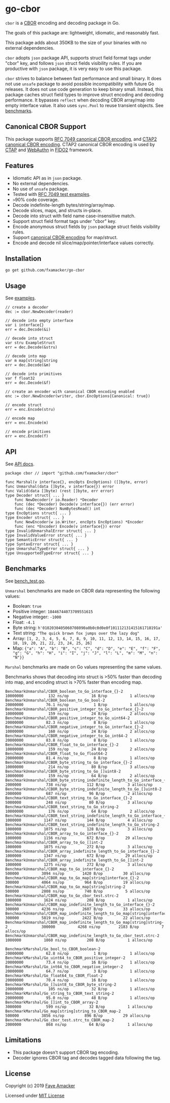 # go-cbor  

`cbor` is a [CBOR](http://tools.ietf.org/html/rfc7049) encoding and decoding package in Go.  

The goals of this package are: lightweight, idiomatic, and reasonably fast.  

This package adds about 350KB to the size of your binaries with no external dependencies.  

`cbor` adopts `json` package API, supports struct field format tags under "cbor" key, and follows `json` struct fields visibility rules.  If you are productive with `json` package, it is very easy to use this package.  

`cbor` strives to balance between fast performance and small binary.  It does not use `unsafe` package to avoid possible incompatibility with future Go releases.  It does not use code generation to keep binary small.  Instead, this package caches struct field types to improve struct encoding and decoding performance.  It bypasses `reflect` when decoding CBOR array/map into empty interface value.  It also uses `sync.Pool` to reuse transient objects.  See [benchmarks](#benchmarks).

## Canonical CBOR Support

This package supports [RFC 7049 canonical CBOR encoding](https://tools.ietf.org/html/rfc7049#section-3.9), and [CTAP2 canonical CBOR encoding](https://fidoalliance.org/specs/fido-v2.0-id-20180227/fido-client-to-authenticator-protocol-v2.0-id-20180227.html#ctap2-canonical-cbor-encoding-form).  CTAP2 canonical CBOR encoding is used by [CTAP](https://fidoalliance.org/specs/fido-v2.0-id-20180227/fido-client-to-authenticator-protocol-v2.0-id-20180227.html) and [WebAuthn](https://www.w3.org/TR/webauthn/) in [FIDO2](https://fidoalliance.org/fido2/) framework.

## Features

* Idiomatic API as in `json` package.
* No external dependencies.
* No use of `unsafe` package.
* Tested with [RFC 7049 test examples](https://tools.ietf.org/html/rfc7049#appendix-A).
* `>`90% code coverage.
* Decode indefinite-length bytes/string/array/map.
* Decode slices, maps, and structs in-place.
* Decode into struct with field name case-insensitive match.
* Support struct field format tags under "cbor" key.
* Encode anonymous struct fields by `json` package struct fields visibility rules.
* Support [canonical CBOR encoding](#canonical-cbor-support) for map/struct.
* Encode and decode nil slice/map/pointer/interface values correctly.

## Installation 

```
go get github.com/fxamacker/go-cbor
```

## Usage

See [examples](example_test.go).

```
// create a decoder
dec := cbor.NewDecoder(reader)

// decode into empty interface
var i interface{}
err = dec.Decode(&i)

// decode into struct 
var stru ExampleStruct
err = dec.Decode(&stru)

// decode into map
var m map[string]string
err = dec.Decode(&m)

// decode into primitives
var f float32
err = dec.Decode(&f)

// create an encoder with canonical CBOR encoding enabled
enc := cbor.NewEncoder(writer, cbor.EncOptions{Canonical: true})

// encode struct
err = enc.Encode(stru)

// encode map
err = enc.Encode(m)

// encode primitives
err = enc.Encode(f)
```

## API 

See [API docs](https://godoc.org/fxamacker/cbor).

```
package cbor // import "github.com/fxamacker/cbor"

func Marshal(v interface{}, encOpts EncOptions) ([]byte, error)
func Unmarshal(data []byte, v interface{}) error
func Valid(data []byte) (rest []byte, err error)
type Decoder struct{ ... }
    func NewDecoder(r io.Reader) *Decoder
    func (dec *Decoder) Decode(v interface{}) (err error)
    func (dec *Decoder) NumBytesRead() int
type EncOptions struct{ ... }
type Encoder struct{ ... }
    func NewEncoder(w io.Writer, encOpts EncOptions) *Encoder
    func (enc *Encoder) Encode(v interface{}) error
type InvalidUnmarshalError struct{ ... }
type InvalidValueError struct{ ... }
type SemanticError struct{ ... }
type SyntaxError struct{ ... }
type UnmarshalTypeError struct{ ... }
type UnsupportedTypeError struct{ ... }
```

## Benchmarks

See [bench_test.go](bench_test.go).

`Unmarshal` benchmarks are made on CBOR data representing the following values:

* Boolean: `true`
* Positive integer: `18446744073709551615`
* Negative integer: `-1000`
* Float: `-4.1`
* Byte string: `h'0102030405060708090a0b0c0d0e0f101112131415161718191a'`
* Text string: `"The quick brown fox jumps over the lazy dog"`
* Array: `[1, 2, 3, 4, 5, 6, 7, 8, 9, 10, 11, 12, 13, 14, 15, 16, 17, 18, 19, 20, 21, 22, 23, 24, 25, 26]`
* Map: `{"a": "A", "b": "B", "c": "C", "d": "D", "e": "E", "f": "F", "g": "G", "h": "H", "i": "I", "j": "J", "l": "L", "m": "M", "n": "N"}}`

`Marshal` benchmarks are made on Go values representing the same values.

Benchmarks shows that decoding into struct is >50% faster than decoding into map, and encoding struct is >70% faster than encoding map.  

```
BenchmarkUnmarshal/CBOR_boolean_to_Go_interface_{}-2         	                        10000000	       132 ns/op	      16 B/op	       1 allocs/op
BenchmarkUnmarshal/CBOR_boolean_to_Go_bool-2                 	                        20000000	      76.1 ns/op	       1 B/op	       1 allocs/op
BenchmarkUnmarshal/CBOR_positive_integer_to_Go_interface_{}-2         	                10000000	       159 ns/op	      24 B/op	       2 allocs/op
BenchmarkUnmarshal/CBOR_positive_integer_to_Go_uint64-2               	                20000000	      82.3 ns/op	       8 B/op	       1 allocs/op
BenchmarkUnmarshal/CBOR_negative_integer_to_Go_interface_{}-2         	                10000000	       160 ns/op	      24 B/op	       2 allocs/op
BenchmarkUnmarshal/CBOR_negative_integer_to_Go_int64-2                	                20000000	      83.8 ns/op	       8 B/op	       1 allocs/op
BenchmarkUnmarshal/CBOR_float_to_Go_interface_{}-2                    	                10000000	       159 ns/op	      24 B/op	       2 allocs/op
BenchmarkUnmarshal/CBOR_float_to_Go_float64-2                         	                20000000	      81.4 ns/op	       8 B/op	       1 allocs/op
BenchmarkUnmarshal/CBOR_byte_string_to_Go_interface_{}-2              	                10000000	       214 ns/op	      80 B/op	       3 allocs/op
BenchmarkUnmarshal/CBOR_byte_string_to_Go_[]uint8-2                   	                10000000	       159 ns/op	      64 B/op	       2 allocs/op
BenchmarkUnmarshal/CBOR_byte_string_indefinite_length_to_Go_interface_{}-2         	 2000000	       738 ns/op	     112 B/op	       3 allocs/op
BenchmarkUnmarshal/CBOR_byte_string_indefinite_length_to_Go_[]uint8-2              	 2000000	       687 ns/op	      96 B/op	       2 allocs/op
BenchmarkUnmarshal/CBOR_text_string_to_Go_interface_{}-2                           	 5000000	       248 ns/op	      80 B/op	       3 allocs/op
BenchmarkUnmarshal/CBOR_text_string_to_Go_string-2                                 	10000000	       176 ns/op	      64 B/op	       2 allocs/op
BenchmarkUnmarshal/CBOR_text_string_indefinite_length_to_Go_interface_{}-2         	 1000000	      1147 ns/op	     144 B/op	       4 allocs/op
BenchmarkUnmarshal/CBOR_text_string_indefinite_length_to_Go_string-2               	 1000000	      1075 ns/op	     128 B/op	       3 allocs/op
BenchmarkUnmarshal/CBOR_array_to_Go_interface_{}-2                                 	 1000000	      1156 ns/op	     672 B/op	      29 allocs/op
BenchmarkUnmarshal/CBOR_array_to_Go_[]int-2                                        	 1000000	      1075 ns/op	     272 B/op	       3 allocs/op
BenchmarkUnmarshal/CBOR_array_indefinite_length_to_Go_interface_{}-2               	 1000000	      1347 ns/op	     672 B/op	      29 allocs/op
BenchmarkUnmarshal/CBOR_array_indefinite_length_to_Go_[]int-2                      	 1000000	      1275 ns/op	     272 B/op	       3 allocs/op
BenchmarkUnmarshal/CBOR_map_to_Go_interface_{}-2                                   	  500000	      3094 ns/op	    1420 B/op	      30 allocs/op
BenchmarkUnmarshal/CBOR_map_to_Go_map[string]interface_{}-2                        	  300000	      4064 ns/op	     964 B/op	      19 allocs/op
BenchmarkUnmarshal/CBOR_map_to_Go_map[string]string-2                              	  500000	      2808 ns/op	     740 B/op	       5 allocs/op
BenchmarkUnmarshal/CBOR_map_to_Go_cbor_test.strc-2                                 	 1000000	      1624 ns/op	     208 B/op	       1 allocs/op
BenchmarkUnmarshal/CBOR_map_indefinite_length_to_Go_interface_{}-2                 	  300000	      4236 ns/op	    2607 B/op	      33 allocs/op
BenchmarkUnmarshal/CBOR_map_indefinite_length_to_Go_map[string]interface_{}-2      	  300000	      5819 ns/op	    2422 B/op	      22 allocs/op
BenchmarkUnmarshal/CBOR_map_indefinite_length_to_Go_map[string]string-2            	  300000	      4268 ns/op	    2183 B/op	       7 allocs/op
BenchmarkUnmarshal/CBOR_map_indefinite_length_to_Go_cbor_test.strc-2               	 1000000	      1860 ns/op	     208 B/op	       1 allocs/op
```

```
BenchmarkMarshal/Go_bool_to_CBOR_boolean-2                                         	20000000	      62.8 ns/op	       1 B/op	       1 allocs/op
BenchmarkMarshal/Go_uint64_to_CBOR_positive_integer-2                              	20000000	      73.4 ns/op	      16 B/op	       1 allocs/op
BenchmarkMarshal/Go_int64_to_CBOR_negative_integer-2                               	20000000	      64.7 ns/op	       3 B/op	       1 allocs/op
BenchmarkMarshal/Go_float64_to_CBOR_float-2                                        	20000000	      70.4 ns/op	      16 B/op	       1 allocs/op
BenchmarkMarshal/Go_[]uint8_to_CBOR_byte_string-2                                  	20000000	       105 ns/op	      32 B/op	       1 allocs/op
BenchmarkMarshal/Go_string_to_CBOR_text_string-2                                   	20000000	      95.0 ns/op	      48 B/op	       1 allocs/op
BenchmarkMarshal/Go_[]int_to_CBOR_array-2                                          	 3000000	       599 ns/op	      32 B/op	       1 allocs/op
BenchmarkMarshal/Go_map[string]string_to_CBOR_map-2                                	  500000	      3856 ns/op	     896 B/op	      29 allocs/op
BenchmarkMarshal/Go_cbor_test.strc_to_CBOR_map-2                                   	 2000000	       868 ns/op	      64 B/op	       1 allocs/op
```

## Limitations

* This package doesn't support CBOR tag encoding.
* Decoder ignores CBOR tag and decodes tagged data following the tag.

## License 

Copyright (c) 2019 [Faye Amacker](https://github.com/fxamacker)

Licensed under [MIT License](LICENSE)
